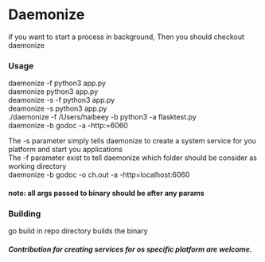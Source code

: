 #  Daemonize
if you want to start a process in  background, Then you should checkout daemonize  

###  Usage  
daemonize -f python3 app.py  
daemonize python3 app.py  
deamonize -s -f python3 app.py  
deamonize -s python3 app.py  
 ./daemonize -f /Users/haibeey -b python3 -a flasktest.py  
 daemonize -b godoc -a -http:=6060  

The -s parameter simply tells daemonize to create a system service for you platform and start you applications  
The -f parameter exist to tell daemonize which folder should be consider as working directory  
daemonize -b godoc -o ch.out -a -http=localhost:6060  
#### note: all args passed to binary should be after any params  

###  Building  
go build in repo directory builds the binary

#####  Contribution for creating services for os specific platform are welcome.
